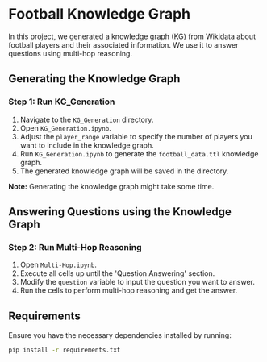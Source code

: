 # Football Knowledge Graph

In this project, we generated a knowledge graph (KG) from Wikidata about football players and their associated information. We use it to answer questions using multi-hop reasoning.

## Generating the Knowledge Graph

### Step 1: Run KG_Generation

1. Navigate to the `KG_Generation` directory.
2. Open `KG_Generation.ipynb`.
3. Adjust the `player_range` variable to specify the number of players you want to include in the knowledge graph.
4. Run `KG_Generation.ipynb` to generate the `football_data.ttl` knowledge graph.
5. The generated knowledge graph will be saved in the directory.

**Note:** Generating the knowledge graph might take some time.

## Answering Questions using the Knowledge Graph

### Step 2: Run Multi-Hop Reasoning

1. Open `Multi-Hop.ipynb`.
2. Execute all cells up until the 'Question Answering' section.
3. Modify the `question` variable to input the question you want to answer.
4. Run the cells to perform multi-hop reasoning and get the answer.

## Requirements

Ensure you have the necessary dependencies installed by running:

```bash
pip install -r requirements.txt
